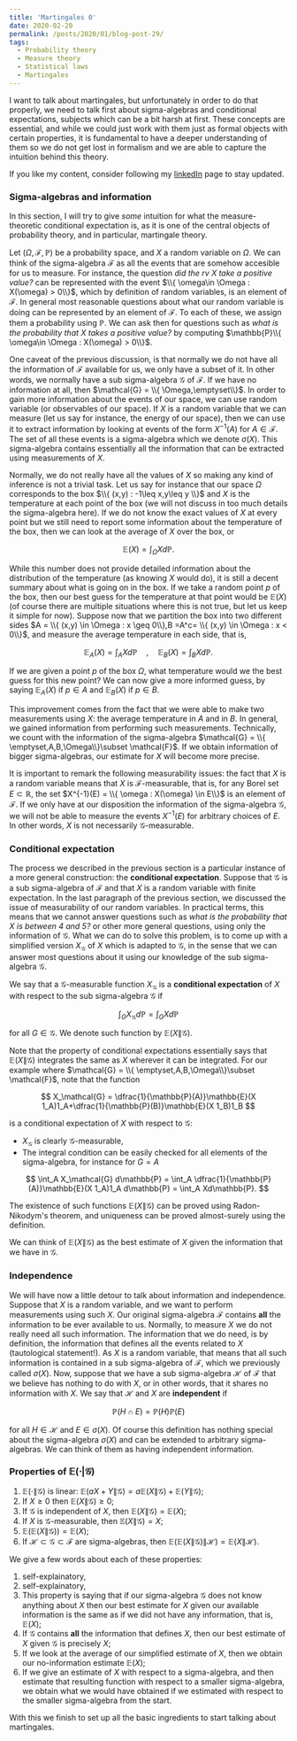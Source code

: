 ```yaml
---
title: 'Martingales 0'
date: 2020-02-20
permalink: /posts/2020/01/blog-post-29/
tags:
  - Probability theory
  - Measure theory
  - Statistical laws
  - Martingales
---
```


I want to talk about martingales, but unfortunately in order to do that properly, we need to talk first about sigma-algebras and conditional expectations, subjects which can be a bit harsh at first. These concepts are essential, and while we could just work with them just as formal objects with certain properties, it is fundamental to have a deeper understanding of them so we do not get lost in formalism and we are able to capture the intuition behind this theory.

If you like my content, consider following my [linkedIn](https://www.linkedin.com/in/felperez/) page to stay updated.

### Sigma-algebras and information

In this section, I will try to give *some* intuition for what the measure-theoretic conditional expectation is, as it is one of the central objects of probability theory, and in particular, martingale theory.

Let $(\Omega,\mathcal{F},\mathbb{P})$ be a probability space, and $X$ a random variable on $\Omega$. We can think of the sigma-algebra $\mathcal{F}$ as all the events that are somehow accesible for us to measure. For instance, the question *did the rv $X$ take a positive value?* can be represented with the event $\\{ \omega\in \Omega : X(\omega) > 0\\}$, which by definition of random variables, is an element of $\mathcal{F}$. In general most reasonable questions about what our random variable is doing can be represented by an element of $\mathcal{F}$. To each of these, we assign them a probability using $\mathbb{P}$. We can ask then for questions such as *what is the probability that $X$ takes a positive value?* by computing $\mathbb{P}\\{ \omega\in \Omega : X(\omega) > 0\\}$.

One caveat of the previous discussion, is that normally we do not have all the information of $\mathcal{F}$ available for us, we only have a subset of it. In other words, we normally have a sub sigma-algebra $\mathcal{G}$ of $\mathcal{F}$. If we have no information at all, then $\mathcal{G} = \\{ \Omega,\emptyset\\}$. In order to gain more information about the events of our space, we can use random variable (or observables of our space). If $X$ is a random variable that we can measure (let us say for instance, the energy of our space), then we can use it to extract information by looking at events of the form $X^{-1}(A)$ for $A\in\mathcal{F}$. The set of all these events is a sigma-algebra which we denote $\sigma(X)$. This sigma-algebra contains essentially all the information that can be extracted using measurements of $X$.

Normally, we do not really have all the values of $X$ so making any kind of inference is not a trivial task. Let us say for instance that our space $\Omega$ corresponds to the box $\\{ (x,y) : -1\leq x,y\leq y \\}$ and $X$ is the temperature at each point of the box (we will not discuss in too much details the sigma-algebra here). If we do not know the exact values of $X$ at every point but we still need to report some information about the temperature of the box, then we can look at the average of $X$ over the box, or

$$
\mathbb{E}(X) = \int_\Omega X d\mathbb{P}.
$$

While this number does not provide detailed information about the distribution of the temperature (as knowing $X$ would do), it is still a decent summary about what is going on in the box. If we take a random point $p$ of the box, then our best guess for the temperature at that point would be $\mathbb{E}(X)$ (of course there are multiple situations where this is not true, but let us keep it simple for now). Suppose now that we partition the box into two different sides $A = \\{ (x,y) \in \Omega : x \geq 0\\},B =A^c= \\{ (x,y) \in \Omega : x < 0\\}$, and measure the average temperature in each side, that is,

$$
\mathbb{E}_A(X) = \int_{A} X d\mathbb{P} \quad , \quad \mathbb{E}_B(X) = \int_{B} X d\mathbb{P} .
$$

If we are given a point $p$ of the box $\Omega$, what temperature would we the best guess for this new point? We can now give a more informed guess, by saying $\mathbb{E}_A(X)$ if $p\in A$ and $\mathbb{E}_B(X)$ if $p\in B$.

This improvement comes from the fact that we were able to make two measurements using $X$: the average temperature in $A$ and in $B$. In general, we gained information from performing such measurements. Technically, we count with the information of the sigma-algebra $\mathcal{G} = \\{ \emptyset,A,B,\Omega\\}\subset \mathcal{F}$. If we obtain information of bigger sigma-algebras, our estimate for $X$ will become more precise.

It is important to remark the following measurability issues: the fact that $X$ is a random variable means that $X$ is $\mathcal{F}$-measurable, that is, for any Borel set $E\subset \mathbb{R}$, the set $X^{-1}(E) = \\{ \omega : X(\omega) \in E\\}$ is an element of $\mathcal{F}$. If we only have at our disposition the information of the sigma-algebra $\mathcal{G}$, we will not be able to measure the events $X^{-1}(E)$ for arbitrary choices of $E$. In other words, $X$ is not necessarily $\mathcal{G}$-measurable.

### Conditional expectation

The process we described in the previous section is a particular instance of a more general construction: the **conditional expectation**. Suppose that $\mathcal{G}$ is a sub sigma-algebra of $\mathcal{F}$ and that $X$ is a random variable with finite expectation. In the last paragraph of the previous section, we discussed the issue of measurability of our random variables. In practical terms, this means that we cannot answer questions such as *what is the probability that $X$ is between $4$ and $5$?* or other more general questions, using only the information of $\mathcal{G}$. What we can do to solve this problem, is to come up with a simplified version $X_\mathcal{G}$ of $X$ which is adapted to $\mathcal{G}$, in the sense that we can answer most questions about it using our knowledge of the sub sigma-algebra $\mathcal{G}$.

We say that a $\mathcal{G}$-measurable function $X_\mathcal{G}$ is a **conditional expectation** of $X$ with respect to the sub sigma-algebra $\mathcal{G}$ if

$$
\int_G X_\mathcal{G} d\mathbb{P} = \int_G X d\mathbb{P}
$$

for all $G\in\mathcal{G}$. We denote such function by $\mathbb{E}(X\|\mathcal{G})$.

Note that the property of conditional expectations essentially says that $\mathbb{E}(X\|\mathcal{G})$ integrates the same as $X$ wherever it can be integrated. For our example where $\mathcal{G} = \\{ \emptyset,A,B,\Omega\\}\subset \mathcal{F}$, note that the function

$$
X_\mathcal{G} = \dfrac{1}{\mathbb{P}(A)}\mathbb{E}(X 1_A)1_A+\dfrac{1}{\mathbb{P}(B)}\mathbb{E}(X 1_B)1_B
$$

is a conditional expectation of $X$ with respect to $\mathcal{G}$:
* $X_\mathcal{G}$ is clearly $\mathcal{G}$-measurable,
* The integral condition can be easily checked for all elements of the sigma-algebra, for instance for $G=A$

$$
\int_A X_\mathcal{G} d\mathbb{P} = \int_A \dfrac{1}{\mathbb{P}(A)}\mathbb{E}(X 1_A)1_A d\mathbb{P} = \int_A Xd\mathbb{P}.
$$

The existence of such functions $\mathbb{E}(X\|\mathcal{G})$ can be proved using Radon-Nikodym's theorem, and uniqueness can be proved almost-surely using the definition.

We can think of $\mathbb{E}(X\|\mathcal{G})$ as the best estimate of $X$ given the information that we have in $\mathcal{G}$.


### Independence

We will have now a little detour to talk about information and independence. Suppose that $X$ is a random variable, and we want to perform measurements using such $X$. Our original sigma-algebra $\mathcal{F}$ contains **all** the information to be ever available to us. Normally, to measure $X$ we do not really need all such information. The information that we do need, is by definition, the information that defines all the events related to $X$ (tautological statement!). As $X$ is a random variable, that means that all such information is contained in a sub sigma-algebra of $\mathcal{F}$, which we previously called $\sigma(X)$. Now, suppose that we have a sub sigma-algebra $\mathcal{H}$ of $\mathcal{F}$ that we believe has nothing to do with $X$, or in other words, that it shares no information with $X$. We say that $\mathcal{H}$ and $X$ are **independent** if

$$
\mathbb{P}(H\cap E) = \mathbb{P}(H)\mathbb{P}(E)
$$

for all $H\in\mathcal{H}$ and $E\in\sigma(X)$. Of course this definition has nothing special about the sigma-algebra $\sigma(X)$ and can be extended to arbitrary sigma-algebras. We can think of them as having independent information.


### Properties of $\mathbb{E}(\cdot|\mathcal{G})$
1. $\mathbb{E}(\cdot\|\mathcal{G})$ is linear: $\mathbb{E}(aX+Y\|\mathcal{G}) = a\mathbb{E}(X\|\mathcal{G}) +\mathbb{E}(Y\|\mathcal{G})$;
2. If $X\geq 0$ then $\mathbb{E}(X\|\mathcal{G})\geq 0$;
3. If $\mathcal{G}$ is independent of $X$, then $\mathbb{E}(X\|\mathcal{G}) = \mathbb{E}(X)$;
4. If $X$ is $\mathcal{G}$-measurable, then $\mathbb{E}(X\|\mathcal{G}) = X$;
5. $\mathbb{E}(\mathbb{E}(X\|\mathcal{G})) = \mathbb{E}(X)$;
6. If $\mathcal{H}\subset\mathcal{G}\subset\mathcal{F}$ are sigma-algebras, then $\mathbb{E}(\mathbb{E}(X\|\mathcal{G})\|\mathcal{H}) = \mathbb{E}(X\|\mathcal{H})$.

We give a few words about each of these properties:

1. self-explainatory,
2. self-explainatory,
3. This property is saying that if our sigma-algebra $\mathcal{G}$ does not know anything about $X$ then our best estimate for $X$ given our available information is the same as if we did not have any information, that is, $\mathbb{E}(X)$;
4. If $\mathcal{G}$ contains **all** the information that defines $X$, then our best estimate of $X$ given $\mathcal{G}$ is precisely $X$;
5. If we look at the average of our simplified estimate of $X$, then we obtain our no-information estimate $\mathbb{E}(X)$;
6. If we give an estimate of $X$ with respect to a sigma-algebra, and then estimate that resulting function with respect to a smaller sigma-algebra, we obtain what we would have obtained if we estimated with respect to the smaller sigma-algebra from the start.

With this we finish to set up all the basic ingredients to start talking about martingales.
